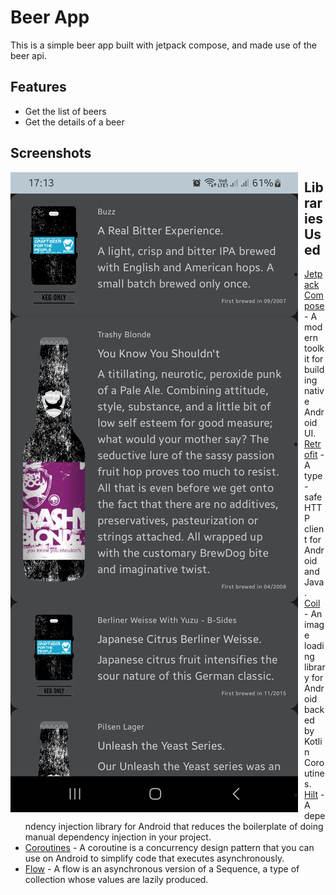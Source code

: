 Beer App
========
This is a simple beer app built with jetpack compose, and  made use of the beer api.

## Features
- Get the list of beers
- Get the details of a beer

## Screenshots
<img src="screenshots/home.jpg"
        alt="Markdown Monster icon"
        style="float: left; margin-right: 10px;" />

## Libraries Used
- [Jetpack Compose](https://developer.android.com/jetpack/compose) - A modern toolkit for building native Android UI.
- [Retrofit](https://square.github.io/retrofit/) - A type-safe HTTP client for Android and Java.
- [Coil](https://coil-kt.github.io/coil/compose/) - An image loading library for Android backed by Kotlin Coroutines.
- [Hilt](https://dagger.dev/hilt/) - A dependency injection library for Android that reduces the boilerplate of doing manual dependency injection in your project.
- [Coroutines](https://kotlinlang.org/docs/coroutines-overview.html) - A coroutine is a concurrency design pattern that you can use on Android to simplify code that executes asynchronously.
- [Flow](https://kotlinlang.org/docs/flow.html) - A flow is an asynchronous version of a Sequence, a type of collection whose values are lazily produced.
